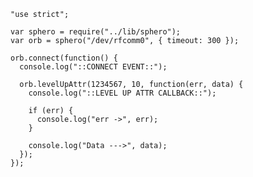     "use strict";

    var sphero = require("../lib/sphero");
    var orb = sphero("/dev/rfcomm0", { timeout: 300 });

    orb.connect(function() {
      console.log("::CONNECT EVENT::");

      orb.levelUpAttr(1234567, 10, function(err, data) {
        console.log("::LEVEL UP ATTR CALLBACK::");

        if (err) {
          console.log("err ->", err);
        }

        console.log("Data --->", data);
      });
    });
